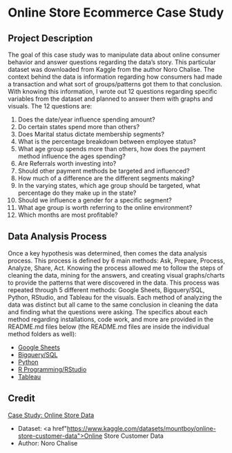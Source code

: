 # Online Store Ecommerce Case Study

## Project Description

The goal of this case study was to manipulate data about online consumer behavior and answer questions regarding the data’s story. This particular dataset was downloaded from Kaggle from the author Noro Chalise. The context behind the data is information regarding how consumers had made a transaction and what sort of groups/patterns got them to that conclusion. With knowing this information, I wrote out 12 questions regarding specific variables from the dataset and planned to answer them with graphs and visuals. The 12 questions are:

1. Does the date/year influence spending amount?
2. Do certain states spend more than others?
3. Does Marital status dictate membership segments?
4. What is the percentage breakdown between employee status?
5. What age group spends more than others, how does the payment method influence the ages spending?
6. Are Referrals worth investing into?
7. Should other payment methods be targeted and influenced?
8. How much of a difference are the different segments making?
9. In the varying states, which age group should be targeted, what percentage do they make up in the state?
10. Should we influence a gender for a specific segment?
11. What age group is worth referring to the online environment?
12. Which months are most profitable?

## Data Analysis Process

Once a key hypothesis was determined, then comes the data analysis process. This process is defined by 6 main methods: Ask, Prepare, Process, Analyze, Share, Act. Knowing the process allowed me to follow the steps of cleaning the data, mining for the answers, and creating visual graphs/charts to provide the patterns that were discovered in the data. This process was repeated through 5 different methods: Google Sheets, Bigquery/SQL, Python, RStudio, and Tableau for the visuals. Each method of analyzing the data was distinct but all came to the same conclusion in cleaning the data and finding what the questions were asking. The specifics about each method regarding installations, code work, and more are provided in the README.md files below (the README.md files are inside the individual method folders as well):

- <a href="">Google Sheets</a>
- <a href="">Bigquery/SQL</a>
- <a href="">Python</a>
- <a href="">R Programming/RStudio</a>
- <a href="">Tableau</a>

## Credit

<a href="https://github.com/Hmlynch/Online-Store-Ecommerce-Case-Study">Case Study: Online Store Data</a>
* Dataset: 
<a href"https://www.kaggle.com/datasets/mountboy/online-store-customer-data">Online Store Customer Data</a>
* Author: Noro Chalise

